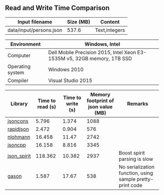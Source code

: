 
## Read and Write Time Comparison


Input filename|Size (MB)|Content
---|---|---
data/input/persons.json|537.6|Text,integers

Environment|Windows, Intel
---|---
Computer|Dell Mobile Precision 2015, Intel Xeon E3-1535M v5, 32GB memory, 1TB SSD
Operating system|Windows 2010
Compiler|Visual Studio 2015

Library|Time to read (s)|Time to write (s)|Memory footprint of json value (MB)|Remarks
---|---|---|---|---
[jsoncons](https://github.com/danielaparker/jsoncons)|5.796|1.374|1088|
[rapidjson](https://github.com/miloyip/rapidjson)|2.472|0.904|576|
[nlohmann](https://github.com/nlohmann/json)|16.458|11.47|2742|
[jsoncpp](https://github.com/open-source-parsers/jsoncpp)|16.158|8.816|3345|
[json_spirit](http://www.codeproject.com/Articles/20027/JSON-Spirit-A-C-JSON-Parser-Generator-Implemented)|118.362|10.382|2937|Boost spirit parsing is slow
[gason](https://github.com/vivkin/gason)|1.587|17.67|538|No serialization function, using sample pretty-print code

